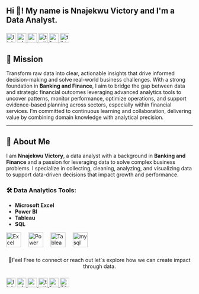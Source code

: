 <h2 align="left">Hi 👋! My name is Nnajekwu Victory and I'm a Data Analyst.</h2>

###

<div align="left">
</div>

###

<div align="left">
  <img src="https://img.shields.io/static/v1?message=LinkedIn&logo=linkedin&label=&color=0077B5&logoColor=white&labelColor=&style=flat" height="25" alt="linkedin logo"  />
  <a href="Wa.me/+2349071369110" target="_blank">
    <img src="https://img.shields.io/static/v1?message=Whatsapp&logo=whatsapp&label=&color=25D366&logoColor=white&labelColor=&style=flat" height="25" alt="whatsapp logo"  />
  </a>
  <a href="nnajekwuchinemerem@gmail.com" target="_blank">
    <img src="https://img.shields.io/static/v1?message=Gmail&logo=gmail&label=&color=D14836&logoColor=white&labelColor=&style=flat" height="25" alt="gmail logo"  />
  </a>
  <a href="https://x.com/vking9727?t=LcUZdHyO7SQFIQAji0O8Vw&s=09" target="_blank">
    <img src="https://img.shields.io/static/v1?message=Twitter&logo=twitter&label=&color=1DA1F2&logoColor=white&labelColor=&style=flat" height="25" alt="twitter logo"  />
  </a>
  <a href="https://www.facebook.com/starboy.eze.33" target="_blank">
    <img src="https://img.shields.io/static/v1?message=Facebook&logo=facebook&label=&color=1877F2&logoColor=white&labelColor=&style=flat" height="25" alt="facebook logo"  />
  </a>
  <a href="https://www.tiktok.com/@victorytheanalyst?_t=ZM-8xWtEtCT08T&_r=1" target="_blank">
    <img src="https://img.shields.io/static/v1?message=Tiktok&logo=tiktok&label=&color=0A0A0A&logoColor=white&labelColor=&style=flat" height="25" alt="tiktok logo"  />
  </a>
</div>

## 🎯 Mission

Transform raw data into clear, actionable insights that drive informed decision-making and solve real-world business challenges. With a strong foundation in **Banking and Finance**, I aim to bridge the gap between data and strategic financial outcomes leveraging advanced analytics tools to uncover patterns, monitor performance, optimize operations, and support evidence-based planning across sectors, especially within financial services. I’m committed to continuous learning and collaboration, delivering value by combining domain knowledge with analytical precision.

---

## 👤 About Me

I am **Nnajekwu  Victory**, a data analyst with a background in **Banking and Finance** and a passion for leveraging data to solve complex business problems. I specialize in collecting, cleaning, analyzing, and visualizing data to support data-driven decisions that impact growth and performance.

### 🛠 Data Analytics Tools:
- **Microsoft Excel**  
- **Power BI**   
- **Tableau**  
- **SQL** 
<div align="left">
  <img src="https://icons8.com/icon/117561/microsoft-excel-2019" height="40" alt="Excel logo"  />
  <img width="12" />
  <img src="https://icons8.com/icon/3sGOUDo9nJ4k/power-bi-2021" height="40" alt=" Power BI logo"  />
  <img width="12" />
  <img src="https://icons8.com/icon/9Kvi1p1F0tUo/tableau-software" height="40" alt="Tableau logo"  />
  <img width="12" />
  <img src="https://cdn.jsdelivr.net/gh/devicons/devicon/icons/mysql/mysql-original.svg" height="40" alt="mysql logo"  />
</div>

###

<p align="center">📩Feel Free to connect or reach out let`s explore how we can create impact through data.</p>

###

<div align="left">
  <img src="https://img.shields.io/static/v1?message=LinkedIn&logo=linkedin&label=&color=0077B5&logoColor=white&labelColor=&style=flat" height="25" alt="linkedin logo"  />
  <a href="Wa.me/+2349071369110" target="_blank">
    <img src="https://img.shields.io/static/v1?message=Whatsapp&logo=whatsapp&label=&color=25D366&logoColor=white&labelColor=&style=flat" height="25" alt="whatsapp logo"  />
  </a>
  <a href="nnajekwuchinemerem@gmail.com" target="_blank">
    <img src="https://img.shields.io/static/v1?message=Gmail&logo=gmail&label=&color=D14836&logoColor=white&labelColor=&style=flat" height="25" alt="gmail logo"  />
  </a>
  <a href="https://x.com/vking9727?t=LcUZdHyO7SQFIQAji0O8Vw&s=09" target="_blank">
    <img src="https://img.shields.io/static/v1?message=Twitter&logo=twitter&label=&color=1DA1F2&logoColor=white&labelColor=&style=flat" height="25" alt="twitter logo"  />
  </a>
  <a href="https://www.facebook.com/starboy.eze.33" target="_blank">
    <img src="https://img.shields.io/static/v1?message=Facebook&logo=facebook&label=&color=1877F2&logoColor=white&labelColor=&style=flat" height="25" alt="facebook logo"  />
  </a>
  <a href="https://www.tiktok.com/@victorytheanalyst?_t=ZM-8xWtEtCT08T&_r=1" target="_blank">
    <img src="https://img.shields.io/static/v1?message=Tiktok&logo=tutanota&label=&color=0A0A0A&logoColor=white&labelColor=&style=flat" height="25" alt="Tiktok logo"  />
  </a>
</div>

###
